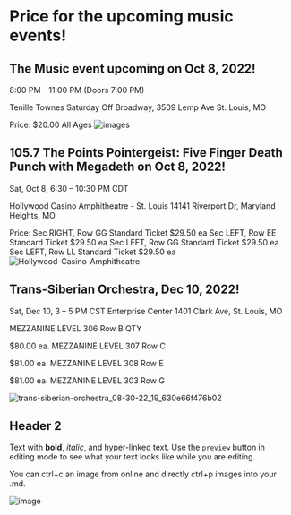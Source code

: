 # Price for the upcoming music events!

## The Music event upcoming on Oct 8, 2022!
8:00 PM - 11:00 PM (Doors 7:00 PM)

Tenille Townes
Saturday
Off Broadway, 3509 Lemp Ave
St. Louis, MO

Price: $20.00
All Ages
![images](https://user-images.githubusercontent.com/63486205/194352371-c095682a-9419-48b5-9829-59992d9964fa.jpg)

## 105.7 The Points Pointergeist: Five Finger Death Punch with Megadeth on Oct 8, 2022!

Sat, Oct 8, 6:30 – 10:30 PM CDT

Hollywood Casino Amphitheatre - St. Louis
14141 Riverport Dr, Maryland Heights, MO

Price: 
Sec RIGHT, Row GG
Standard Ticket
$29.50 ea
Sec LEFT, Row EE
Standard Ticket
$29.50 ea
Sec LEFT, Row GG
Standard Ticket
$29.50 ea
Sec LEFT, Row LL
Standard Ticket
$29.50 ea
![Hollywood-Casino-Amphitheatre](https://user-images.githubusercontent.com/63486205/194357216-d771a997-089e-4f9e-afea-3a702bf17983.jpg)
## Trans-Siberian Orchestra, Dec 10, 2022!

Sat, Dec 10, 3 – 5 PM CST
Enterprise Center
1401 Clark Ave, St. Louis, MO

MEZZANINE LEVEL 306
Row B
QTY

$80.00 ea.
MEZZANINE LEVEL 307 Row C

$81.00 ea.
MEZZANINE LEVEL 308 Row E

$81.00 ea.
MEZZANINE LEVEL 303 Row G

![trans-siberian-orchestra_08-30-22_19_630e66f476b02](https://user-images.githubusercontent.com/63486205/194357146-69c220e2-a115-4994-ac77-e424acb0ef43.jpg)


## Header 2


Text with **bold**, _italic_, and [hyper-linked](https://ww2.amstat.org/meetings/wsds/2022/index.cfm) text. Use the `preview` button in editing mode to see what your text looks like while you are editing. 

You can ctrl+c an image from online and directly ctrl+p images into your .md. 

![image](https://user-images.githubusercontent.com/75965120/193682607-ecd7c869-8da9-427f-a127-246768618126.png)

